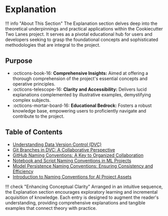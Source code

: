 # Explanation

!!! info "About This Section"
    The Explanation section delves deep into the theoretical underpinnings and practical applications within the Cookiecutter Two Lanes project. It serves as a pivotal educational hub for users and developers seeking to grasp the foundational concepts and sophisticated methodologies that are integral to the project.

## Purpose

- :octicons-book-16: **Comprehensive Insights:** Aimed at offering a thorough comprehension of the project's essential concepts and operative principles.
- :octicons-telescope-16: **Clarity and Accessibility:** Delivers lucid explanations complemented by illustrative examples, demystifying complex subjects.
- :octicons-mortar-board-16: **Educational Bedrock:** Fosters a robust knowledge base, empowering users to proficiently navigate and contribute to the project.

## Table of Contents

- [Understanding Data Version Control (DVC)](./dvc-understanding-dvs.md)
- [Git Branches in DVC: A Collaborative Perspective](./dvc-git-branches.md)
- [GitHub Naming Conventions: A Key to Organized Collaboration](./github-naming-conventions.md)
- [Notebook and Script Naming Conventions in ML Projects](./ml-naming-conventions.md)
- [Model Persistence Naming Conventions: Ensuring Consistency and Efficiency](./model-persistence-naming-conventions.md)
- [Introduction to Naming Conventions for AI Project Assets](./naming-conventions.md)

!!! check "Enhancing Conceptual Clarity"
    Arranged in an intuitive sequence, the Explanation section encourages exploratory learning and incremental acquisition of knowledge. Each entry is designed to augment the reader's understanding, providing comprehensive explanations and tangible examples that connect theory with practice.
